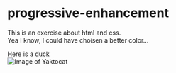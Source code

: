 # progressive-enhancement  
  
This is an exercise about html and css.  
Yea I know, I could have choisen a better color...  
  
Here is a duck  
![Image of Yaktocat](https://encrypted-tbn0.gstatic.com/images?q=tbn%3AANd9GcRuE-JK1690Vq0yfVeUcr7V-cETY6FduPReCA&usqp=CAU)